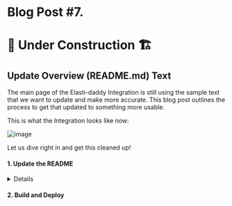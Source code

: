 # Blog Post #7.
# 🚧 Under Construction 🏗️
## Update Overview (README.md) Text

The main page of the Elasti-daddy Integration is still using the sample text that we want to update and make more accurate. This blog post outlines
the process to get that updated to something more usable.

This is what the Integration looks like now:

![image](https://github.com/nicpenning/Elasti-daddy/assets/5582679/6268bc5b-7165-4bce-87be-039be3349334)

Let us dive right in and get this cleaned up!

#### 1. Update the README
<details>

We will start off by locating the README.md file that is in the `elasti_daddy/docs/` directory and taking a peek inside.

```bash
napsta@el33t-b00k-1:~/GitHub/Elasti-daddy/Integration/elasti_daddy$ cd docs
napsta@el33t-b00k-1:~/GitHub/Elasti-daddy/Integration/elasti_daddy/docs$ ls
README.md
napsta@el33t-b00k-1:~/GitHub/Elasti-daddy/Integration/elasti_daddy/docs$ nano README.md
<!-- Use this template language as a starting point, replacing {placeholder text} with details about the integration. -->
<!-- Find more detailed documentation guidelines in https://github.com/elastic/integrations/blob/main/docs/documentation_guidelines.md -->

# Elasti-daddy

<!-- The Elasti-daddy integration allows you to monitor {name of service}. {name of service} is {describe service}.

Use the Elasti-daddy integration to {purpose}. Then visualize that data in Kibana, create alerts to notify you if something goes wrong, an>

For example, if you wanted to {sample use case} you could {action}. Then you can {visualize|alert|troubleshoot} by {action}. -->

## Data streams

<!-- The Elasti-daddy integration collects {one|two} type{s} of data streams: {logs and/or metrics}. -->

<!-- If applicable -->
<!-- **Logs** help you keep a record of events happening in {service}.
Log data streams collected by the {name} integration include {sample data stream(s)} and more. See more details in the [Logs](#logs-refere>

<!-- If applicable -->
<!-- **Metrics** give you insight into the state of {service}.
Metric data streams collected by the {name} integration include {sample data stream(s)} and more. See more details in the [Metrics](#metri>

<!-- Optional: Any additional notes on data streams -->

## Requirements
...snipped for brevity...
```

Keep in mind that the documentation uses markdown language. You can follow the documentation on how to use markdown [here](https://www.markdownguide.org/).

The current README.md that exists was automatically genereated when we created the integration. We will create some new files and directories to generate
a new README.md file.

What we want in the end is a `README.md` template that has most of the text that we want dispalyed on the Overview page but also have the ability to show
a sample event in JSON and also the fields available for the integration. Fortunately, the `elastic-package build` mechanism will generate the sample event
and the fields when specific reference text exists inside of the README.md template.

To do this, we need to create a new directory with a new README.md file in the root of the elasti-daddy Integration called `_dev/build/docs`:

```
napsta@el33t-b00k-1:~/GitHub/Elasti-daddy/Integration/elasti_daddy$ mkdir _dev/build/docs
napsta@el33t-b00k-1:~/GitHub/Elasti-daddy/Integration/elasti_daddy$ cd _dev/build/docs
```

Then let's create our new `README.md` and use the text below (after the `nano README.md` command to create the file):

```
napsta@el33t-b00k-1:~/GitHub/Elasti-daddy/Integration/elasti_daddy/_dev/build/docs$ nano README.md
# Elasti-daddy

This integration was developed as a project for preparing and analyzing motherhood and fatherhood data for taking care of a baby. The aim is to learn how Elastic Integrations are developed and deployed. Sample data includes breastfeeding, bottle feeding (milk or formula), milk extraction, etc..

## Data streams

The Elasti-daddy integration collects one type of data streams: logs.

## Requirements

You need any of the `Feed Me.csv` files found at the Elasti-daddy project site [here](https://github.com/nicpenning/Elasti-daddy/tree/main/Data)

## History

For all the details on the project, please visit the [Elasti-daddy project page](https://github.com/nicpenning/Elasti-daddy).
For step-by-step instructions on how to set up an integration, see the

#### Example

An example event for `{data stream name}` looks as following:

<--event "feed_me"-->

#### Exported fields

{{fields "feed_me"}}

```

</details>

#### 2. Build and Deploy
